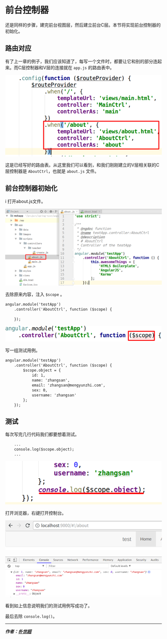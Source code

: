 # 前台控制器

还是同样的步骤，建完前台视图层，然后建立前台C层。本节将实现前台控制器的初始化。

## 路由对应

有了上一章的例子，我们应该知道了，每写一个文件时，都要让它和别的部分连起来。而C层控制器和V层的连接就在 `app.js` 的路由表中。

![](image/2017-11-17.1.png)

这是已经写好的路由表。从这里我们可以看到，和我们刚刚建立的V层相关联的C层控制器是 `AboutCtrl`，也就是 `about.js` 文件。

## 前台控制器初始化
i
打开about.js文件。

![](image/2017-11-17.2.png)

去除原来内容，注入 `$scope` 。

```angularjs
angular.module('testApp')
    .controller('AboutCtrl', function ($scope) {

    });
```

![](image/2017-11-17.3.png)

写一组测试用例。

```angularjs
angular.module('testApp')
    .controller('AboutCtrl', function ($scope) {
        $scope.object = {
            id: 1,
            name: 'zhangsan',
            email: 'zhangsan@mengyunzhi.com',
            sex: 0,
            username: 'zhangsan'
        };
    });
```

## 测试

每次写完几行代码我们都要想着测试。

```angularjs
    ...
    console.log($scope.object);
    ...
```

![](image/2017-11-17.4.png)

打开浏览器，右键打开控制台。

![](image/2017-11-17.5.png)

![](image/2017-11-17.6.png)

看到如上信息说明我们的测试用例写成功了。

最后去除 `console.log()`。

-----------

***作者：[朴世超](www.mengyunzhi.com)***